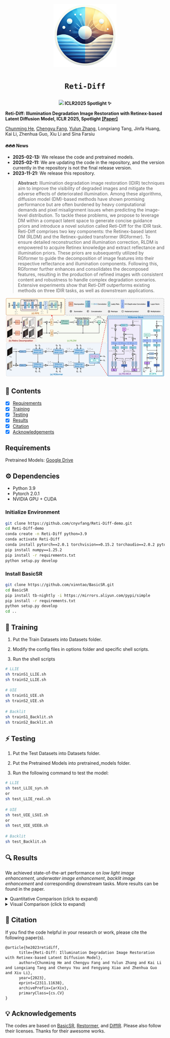 <p align=center><img src="figs/logo.png" width="200px"> </p>

# <p align=center> `Reti-Diff` </p>

<b><p align=center> <a href='https://arxiv.org/abs/2311.11638'><img src='https://img.shields.io/badge/ArXiv-2311.11638-red'></a>
  ICLR2025 Spotlight ✨</p></b>

**Reti-Diff: Illumination Degradation Image Restoration with Retinex-based Latent Diffusion Model, ICLR 2025, Spotlight [[Paper]](https://arxiv.org/abs/2311.11638)**

[Chunming He](https://chunminghe.github.io/), [Chengyu Fang](https://cnyvfang.github.io/), [Yulun Zhang](https://yulunzhang.com), Longxiang Tang, Jinfa Huang, Kai Li, Zhenhua Guo, Xiu Li and Sina Farsiu 


#### 🔥🔥🔥 News
- **2025-02-13:** We release the code and pretrained models.
- **2025-02-11:** We are updating the code in the repository, and the version currently in the repository is not the final release version.
- **2023-11-21:** We release this repository.

> **Abstract:** Illumination degradation image restoration (IDIR) techniques aim to improve the visibility of degraded images and mitigate the adverse effects of deteriorated illumination. Among these algorithms, diffusion model (DM)-based methods have shown promising performance but are often burdened by heavy computational demands and pixel misalignment issues when predicting the image-level distribution. To tackle these problems, we propose to leverage DM within a compact latent space to generate concise guidance priors and introduce a novel solution called Reti-Diff for the IDIR task. Reti-Diff comprises two key components: the Retinex-based latent DM (RLDM) and the Retinex-guided transformer (RGformer). To ensure detailed reconstruction and illumination correction, RLDM is empowered to acquire Retinex knowledge and extract reflectance and illumination priors. These priors are subsequently utilized by RGformer to guide the decomposition of image features into their respective reflectance and illumination components. Following this, RGformer further enhances and consolidates the decomposed features, resulting in the production of refined images with consistent content and robustness to handle complex degradation scenarios. Extensive experiments show that Reti-Diff outperforms existing methods on three IDIR tasks, as well as downstream applications.

![](figs/framework.jpeg)




## 🔗 Contents

- [x] [Requirements](https://github.com/ChunmingHe/Reti-Diff/blob/main/README.md#-requirements)
- [x] [Training](https://github.com/ChunmingHe/Reti-Diff/blob/main/README.md#-training)
- [x] [Testing](https://github.com/ChunmingHe/Reti-Diff/blob/main/README.md#-testing)
- [x] [Results](https://github.com/ChunmingHe/Reti-Diff/blob/main/README.md#-results)
- [x] [Citation](https://github.com/ChunmingHe/Reti-Diff/blob/main/README.md#-citation)
- [x] [Acknowledgements](https://github.com/ChunmingHe/Reti-Diff/blob/main/README.md#-acknowledgements)

## Requirements

Pretrained Models: [Google Drive](https://drive.google.com/drive/folders/1GeYHroTZhF6vT-vpd7Rw_MgYJNZadb7L?usp=sharing)

## ⚙️ Dependencies

- Python 3.9
- Pytorch 2.0.1
- NVIDIA GPU + CUDA

### Initialize Environment
```bash
git clone https://github.com/cnyvfang/Reti-Diff-demo.git
cd Reti-Diff-demo
conda create -n Reti-Diff python=3.9
conda activate Reti-Diff
conda install pytorch==2.0.1 torchvision==0.15.2 torchaudio==2.0.2 pytorch-cuda=11.8 -c pytorch -c nvidia
pip install numpy==1.25.2
pip install -r requirements.txt
python setup.py develop
```

### Install BasicSR
```bash
git clone https://github.com/xinntao/BasicSR.git
cd BasicSR
pip install tb-nightly -i https://mirrors.aliyun.com/pypi/simple
pip install -r requirements.txt
python setup.py develop
cd ..
```

## 🧱 Training

1. Put the Train Datasets into Datasets folder.

2. Modify the config files in options folder and specific shell scripts.

3. Run the shell scripts

```bash
# LLIE
sh trainS1_LLIE.sh
sh trainS2_LLIE.sh

# UIE
sh trainS1_UIE.sh
sh trainS2_UIE.sh

# Backlit
sh trainS1_Backlit.sh
sh trainS2_Backlit.sh
```

## ⚡️ Testing

1. Put the Test Datasets into Datasets folder.

2. Put the Pretrained Models into pretrained_models folder.

3. Run the following command to test the model:

```bash
# LLIE
sh test_LLIE_syn.sh
or 
sh test_LLIE_real.sh

# UIE
sh test_UIE_LSUI.sh
or
sh test_UIE_UIEB.sh

# Backlit
sh test_Backlit.sh
```

## 🔍 Results

We achieved state-of-the-art performance on *low light image enhancement*, *underwater image enhancement*, *backlit image enhancement* and corresponding downstream tasks. More results can be found in the paper.

<details>
<summary>Quantitative Comparison (click to expand)</summary>

- Results in Table 1 of the main paper
  <p align="center">
  <img width="900" src="figs/table-1.png">
	</p>
- Results in Table 2-3 of the main paper
  <p align="center">
  <img width="900" src="figs/table-2-3.png">
	</p>
- Results in Table 6-9 of the main paper
  <p align="center">
  <img width="900" src="figs/table-6-7-8-9.png">
	</p>
  </details>

<details>
<summary>Visual Comparison (click to expand)</summary>

- Results in Figure 3 of the main paper
  <p align="center">
  <img width="900" src="figs/llie.jpeg">
	</p>
- Results in Figure 4 of the main paper
  <p align="center">
  <img width="900" src="figs/uie.jpeg">
	</p>
- Results in Figure 5 of the main paper
  <p align="center">
  <img width="900" src="figs/backlit.jpeg">
	</p>
  </details>


## 📎 Citation

If you find the code helpful in your research or work, please cite the following paper(s).

```
@article{he2023retidiff,
      title={Reti-Diff: Illumination Degradation Image Restoration with Retinex-based Latent Diffusion Model}, 
      author={Chunming He and Chengyu Fang and Yulun Zhang and Kai Li and Longxiang Tang and Chenyu You and Fengyang Xiao and Zhenhua Guo and Xiu Li},
      year={2023},
      eprint={2311.11638},
      archivePrefix={arXiv},
      primaryClass={cs.CV}
}
```

## 💡 Acknowledgements
The codes are based on [BasicSR](https://github.com/XPixelGroup/BasicSR), [Restormer](https://github.com/swz30/Restormer), and [DiffIR](https://github.com/Zj-BinXia/DiffIR). Please also follow their licenses. Thanks for their awesome works.


